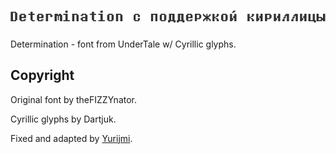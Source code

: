 # ![Determination с поддержкой кириллицы](/sources/title.png)
Determination - font from UnderTale w/ Cyrillic glyphs.

## Copyright
Original font by theFIZZYnator.

Cyrillic glyphs by Dartjuk.

Fixed and adapted by [Yurijmi](https://github.com/yurijmi).
